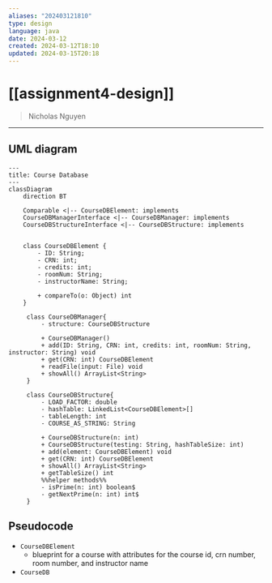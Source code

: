 ```yaml
---
aliases: "202403121810"
type: design
language: java
date: 2024-03-12
created: 2024-03-12T18:10
updated: 2024-03-15T20:18
---
```

# [[assignment4-design]]
> Nicholas Nguyen
___
## UML diagram
```mermaid
---
title: Course Database
---
classDiagram
	direction BT

	Comparable <|-- CourseDBElement: implements
	CourseDBManagerInterface <|-- CourseDBManager: implements
	CourseDBStructureInterface <|-- CourseDBStructure: implements
	
	
	class CourseDBElement { 
	    - ID: String;  
	    - CRN: int;  
	    - credits: int;  
	    - roomNum: String;  
	    - instructorName: String;  
		  
	    + compareTo(o: Object) int
	}
	
	 class CourseDBManager{
		 - structure: CourseDBStructure
		 
		 + CourseDBManager()
		 + add(ID: String, CRN: int, credits: int, roomNum: String, instructor: String) void
		 + get(CRN: int) CourseDBElement
		 + readFile(input: File) void
		 + showAll() ArrayList<String>
	 }
	
	 class CourseDBStructure{
		 - LOAD_FACTOR: double
		 - hashTable: LinkedList<CourseDBElement>[]
		 - tableLength: int
		 - COURSE_AS_STRING: String
		   
		 + CourseDBStructure(n: int)
		 + CourseDBStructure(testing: String, hashTableSize: int)
		 + add(element: CourseDBElement) void
		 + get(CRN: int) CourseDBElement
		 + showAll() ArrayList<String>
		 + getTableSize() int
		 %%helper methods%%
		 - isPrime(n: int) boolean$ 
		 - getNextPrime(n: int) int$
	 }
```

## Pseudocode
- `CourseDBElement`
	- blueprint for a course with attributes for the course id, crn number, room number, and instructor name
- `CourseDB`